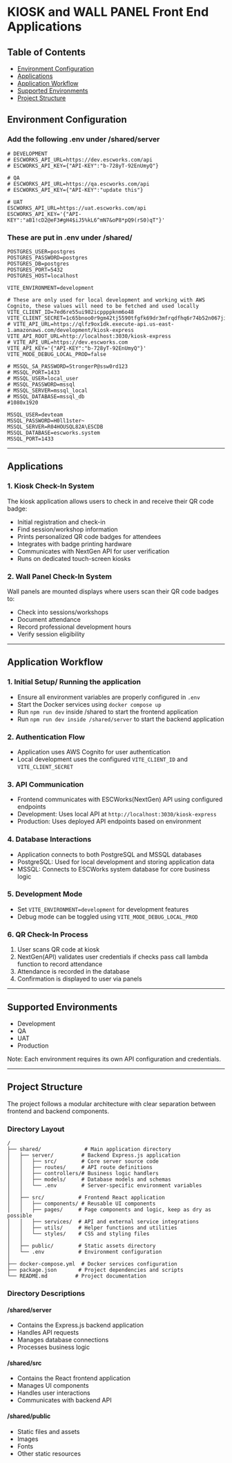 # KIOSK and WALL PANEL Front End Applications

## Table of Contents
- [Environment Configuration](#environment-configuration)
- [Applications](#applications)
- [Application Workflow](#application-workflow)
- [Supported Environments](#supported-environments)
- [Project Structure](#project-structure)

## Environment Configuration

### Add the following .env under /shared/server
```
# DEVELOPMENT
# ESCWORKS_API_URL=https://dev.escworks.com/api
# ESCWORKS_API_KEY={"API-KEY":"b-728yT-92EnUmyQ"}

# QA
# ESCWORKS_API_URL=https://qa.escworks.com/api
# ESCWORKS_API_KEY={"API-KEY":"update this"}

# UAT
ESCWORKS_API_URL=https://uat.escworks.com/api
ESCWORKS_API_KEY='{"API-KEY":"aB1!cD2@eF3#gH4$iJ5%kL6^mN7&oP8*pQ9(rS0)qT"}'
```

### These are put in .env under /shared/
```
POSTGRES_USER=postgres
POSTGRES_PASSWORD=postgres
POSTGRES_DB=postgres
POSTGRES_PORT=5432
POSTGRES_HOST=localhost

VITE_ENVIRONMENT=development

# These are only used for local development and working with AWS Cognito, these values will need to be fetched and used locally
VITE_CLIENT_ID=7ed6re55ui982icppppknm6o48
VITE_CLIENT_SECRET=1c65bnoo0r9gm42tj5590tfgfk69dr3mfrqdfhq6r74b52n067ji
# VITE_API_URL=https://qlfz9ox1dk.execute-api.us-east-1.amazonaws.com/development/kiosk-express
VITE_API_ROOT_URL=http://localhost:3030/kiosk-express
# VITE_API_URL=https://dev.escworks.com
VITE_API_KEY='{"API-KEY":"b-728yT-92EnUmyQ"}'
VITE_MODE_DEBUG_LOCAL_PROD=false

# MSSQL_SA_PASSWORD=StrongerP@ssw0rd123
# MSSQL_PORT=1433
# MSSQL_USER=local_user
# MSSQL_PASSWORD=mssql
# MSSQL_SERVER=mssql_local
# MSSQL_DATABASE=mssql_db
#1080x1920

MSSQL_USER=devteam
MSSQL_PASSWORD=H0ll1ster~
MSSQL_SERVER=R04HOUSQL82A\ESCDB
MSSQL_DATABASE=escworks.system
MSSQL_PORT=1433
```

---

## Applications

### 1. Kiosk Check-In System
The kiosk application allows users to check in and receive their QR code badge:
- Initial registration and check-in
- Find session/workshop information
- Prints personalized QR code badges for attendees
- Integrates with badge printing hardware
- Communicates with NextGen API for user verification
- Runs on dedicated touch-screen kiosks

### 2. Wall Panel Check-In System
Wall panels are mounted displays where users scan their QR code badges to:
- Check into sessions/workshops
- Document attendance
- Record professional development hours
- Verify session eligibility

---

## Application Workflow

### 1. Initial Setup/ Running the application
- Ensure all environment variables are properly configured in `.env`
- Start the Docker services using `docker compose up`
- Run `npm run dev` inside /shared to start the frontend application
- Run `npm run dev inside /shared/server` to start the backend application

### 2. Authentication Flow
- Application uses AWS Cognito for user authentication
- Local development uses the configured `VITE_CLIENT_ID` and `VITE_CLIENT_SECRET`

### 3. API Communication
- Frontend communicates with ESCWorks(NextGen) API using configured endpoints
- Development: Uses local API at `http://localhost:3030/kiosk-express`
- Production: Uses deployed API endpoints based on environment

### 4. Database Interactions
- Application connects to both PostgreSQL and MSSQL databases
- PostgreSQL: Used for local development and storing application data
- MSSQL: Connects to ESCWorks system database for core business logic

### 5. Development Mode
- Set `VITE_ENVIRONMENT=development` for development features
- Debug mode can be toggled using `VITE_MODE_DEBUG_LOCAL_PROD`

### 6. QR Check-In Process
1. User scans QR code at kiosk
2. NextGen(API) validates user credentials if checks pass call lambda function to record attendance
3. Attendance is recorded in the database
4. Confirmation is displayed to user via panels

---

## Supported Environments
- Development
- QA
- UAT
- Production

Note: Each environment requires its own API configuration and credentials.

---

## Project Structure
The project follows a modular architecture with clear separation between frontend and backend components.

### Directory Layout
```
/
├── shared/              # Main application directory
│   ├── server/         # Backend Express.js application
│   │   ├── src/        # Core server source code
│   │   ├── routes/     # API route definitions
│   │   ├── controllers/# Business logic handlers
│   │   ├── models/     # Database models and schemas
│   │   └── .env        # Server-specific environment variables
│   │
│   ├── src/           # Frontend React application
│   │   ├── components/ # Reusable UI components
│   │   ├── pages/     # Page components and logic, keep as dry as possible
│   │   ├── services/  # API and external service integrations
│   │   ├── utils/     # Helper functions and utilities
│   │   └── styles/    # CSS and styling files
│   │
│   ├── public/        # Static assets directory
│   └── .env           # Environment configuration
│
├── docker-compose.yml  # Docker services configuration
├── package.json       # Project dependencies and scripts
└── README.md         # Project documentation
```

### Directory Descriptions

#### /shared/server
- Contains the Express.js backend application
- Handles API requests
- Manages database connections
- Processes business logic

#### /shared/src
- Contains the React frontend application
- Manages UI components
- Handles user interactions
- Communicates with backend API

#### /shared/public
- Static files and assets
- Images
- Fonts
- Other static resources


